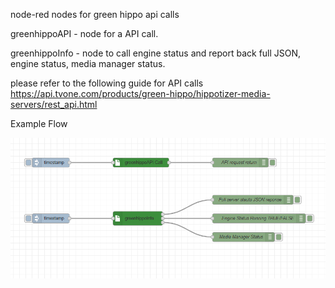 node-red nodes for green hippo api calls

greenhippoAPI -  node for a API call.

greenhippoInfo - node to call engine status and report back full JSON, engine status, media manager status. 


please refer to the following guide for API calls
https://api.tvone.com/products/green-hippo/hippotizer-media-servers/rest_api.html


Example Flow

![Hippo Node](https://raw.githubusercontent.com/infocusav/node-red-contrib-greenhippo/main/examples/hipponode.png)
